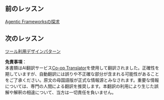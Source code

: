 <!--
CO_OP_TRANSLATOR_METADATA:
{
  "original_hash": "33243670d725b71857eee62f64ac2d09",
  "translation_date": "2025-05-20T07:59:43+00:00",
  "source_file": "03-agentic-design-patterns/README.md",
  "language_code": "ja"
}
-->
## 前のレッスン

[Agentic Frameworksの探求](../02-explore-agentic-frameworks/README.md)

## 次のレッスン

[ツール利用デザインパターン](../04-tool-use/README.md)

**免責事項**：  
本書類はAI翻訳サービス[Co-op Translator](https://github.com/Azure/co-op-translator)を使用して翻訳されました。正確性を期していますが、自動翻訳には誤りや不正確な部分が含まれる可能性があることをご了承ください。原文の母国語版が正式な情報源とみなされます。重要な情報については、専門の人間による翻訳を推奨します。本翻訳の利用により生じた誤解や解釈の相違について、当方は一切責任を負いません。